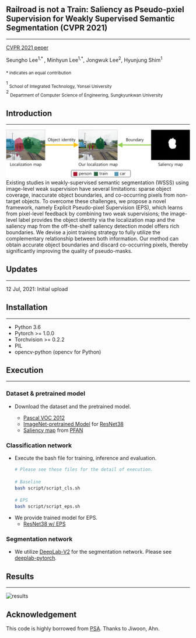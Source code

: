 ## Railroad is not a Train: Saliency as Pseudo-pxiel Supervision for Weakly Supervised Semantic Segmentation (CVPR 2021)

----
[CVPR 2021 peper](https://openaccess.thecvf.com/content/CVPR2021/html/Lee_Railroad_Is_Not_a_Train_Saliency_As_Pseudo-Pixel_Supervision_for_CVPR_2021_paper.html)

Seungho Lee<sup>1,* </sup>, Minhyun Lee<sup>1,*</sup>, Jongwuk Lee<sup>2</sup>, Hyunjung Shim<sup>1</sup>

<sub>* indicates an equal contribution</sub>

<sup>1</sup> <sub>School of Integrated Technology, Yonsei University</sub>  
<sup>2</sup> <sub>Department of Computer Science of Engineering, Sungkyunkwan University</sub>  



## Introduction

---
![EPS](figure/figure_EPS.png)
Existing studies in weakly-supervised semantic segmentation (WSSS)
using image-level weak supervision have several limitations: 
sparse object coverage, inaccurate object boundaries, 
and co-occurring pixels from non-target objects. 
To overcome these challenges, we propose a novel framework, 
namely Explicit Pseudo-pixel Supervision (EPS), 
which learns from pixel-level feedback by combining two weak supervisions; 
the image-level label provides the object identity via the localization map 
and the saliency map from the off-the-shelf saliency detection model 
offers rich boundaries. We devise a joint training strategy to fully 
utilize the complementary relationship between both information. 
Our method can obtain accurate object boundaries and discard co-occurring pixels, 
thereby significantly improving the quality of pseudo-masks.


## Updates

---
12 Jul, 2021: Initial upload

## Installation

---
- Python 3.6
- Pytorch >= 1.0.0
- Torchvision >= 0.2.2
- PIL
- opencv-python (opencv for Python)


## Execution

---

### Dataset & pretrained model
- Download the dataset and the pretrained model.

    - [Pascal VOC 2012](http://host.robots.ox.ac.uk/pascal/VOC/voc2012/) 
    - [ImageNet-pretrained Model](https://github.com/jiwoon-ahn/psa) 
      for [ResNet38](https://arxiv.org/abs/1611.10080) 
    - [Saliency map](https://drive.google.com/file/d/19AjSmgdMlIZH4FXVZ5zjlUZcoZZCkwrI/view?usp=sharing) 
      from [PFAN](https://arxiv.org/abs/1903.00179)




### Classification network  
- Execute the bash file for training, inference and evaluation.
    ```bash
    # Please see these files for the detail of execution.
    
    # Baseline
    bash script/script_cls.sh
    
    # EPS
    bash script/script_eps.sh
    ```
- We provide trained model for EPS. 
  - [ResNet38 w/ EPS](https://drive.google.com/file/d/1BmJBt66_9WU24sTGlK_jNnHTwaNaCKt0/view?usp=sharing)
    
### Segmentation network
- We utilize [DeepLab-V2](https://arxiv.org/abs/1606.00915) 
  for the segmentation network. 
  Please see [deeplab-pytorch](https://github.com/kazuto1011/deeplab-pytorch).
  
## Results

---
![results](figure/effect_EPS.png)

## Acknowledgement
This code is highly borrowed from [PSA](https://github.com/jiwoon-ahn/psa). Thanks to Jiwoon, Ahn.